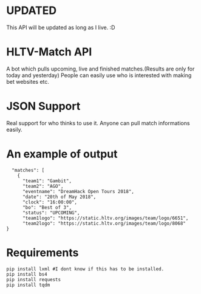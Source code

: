# UPDATED
This API will be updated as long as I live. :D
# HLTV-Match API
A bot which pulls upcoming, live and finished matches.(Results are only for today and yesterday) People can easily use who is interested with making bet websites etc.
# JSON Support
Real support for who thinks to use it. Anyone can pull match informations easily.
# An example of output
```{
  "matches": [
    {
      "team1": "Gambit",
      "team2": "AGO",
      "eventname": "DreamHack Open Tours 2018",
      "date": "20th of May 2018",
      "clock": "16:00:00",
      "bo": "Best of 3",
      "status": "UPCOMING",
      "team1logo": "https://static.hltv.org/images/team/logo/6651",
      "team2logo": "https://static.hltv.org/images/team/logo/8068"
} 
```
# Requirements
```
pip install lxml #I dont know if this has to be installed.
pip install bs4
pip install requests
pip install tqdm
```
